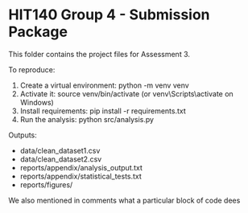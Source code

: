 HIT140 Group 4 - Submission Package
===================================
This folder contains the project files for Assessment 3.

To reproduce:
1. Create a virtual environment: python -m venv venv
2. Activate it: source venv/bin/activate  (or venv\Scripts\activate on Windows)
3. Install requirements: pip install -r requirements.txt
4. Run the analysis: python src/analysis.py

Outputs:
- data/clean_dataset1.csv
- data/clean_dataset2.csv
- reports/appendix/analysis_output.txt
- reports/appendix/statistical_tests.txt
- reports/figures/ 

We also mentioned in comments what a particular block of code dees